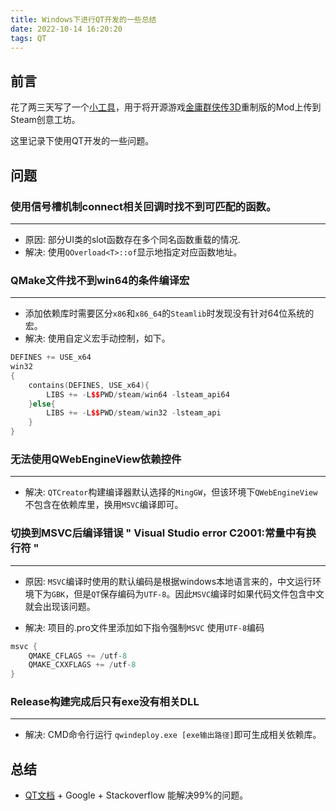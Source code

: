 ```yaml
---
title: Windows下进行QT开发的一些总结
date: 2022-10-14 16:20:20
tags: QT
---
```


## 前言

花了两三天写了一个[小工具](https://github.com/0kk470/modtool_qt)，用于将开源游戏[金庸群侠传3D](https://github.com/0kk470/jynew)重制版的Mod上传到Steam创意工坊。

这里记录下使用QT开发的一些问题。


## 问题

### 使用信号槽机制connect相关回调时找不到可匹配的函数。
***
* 原因: 部分UI类的slot函数存在多个同名函数重载的情况.
* 解决: 使用```QOverload<T>::of```显示地指定对应函数地址。


### QMake文件找不到win64的条件编译宏
***
* 添加依赖库时需要区分``x86``和``x86_64``的```Steamlib```时发现没有针对64位系统的宏。
* 解决: 使用自定义宏手动控制，如下。
```C++
DEFINES += USE_x64 
win32
{
    contains(DEFINES, USE_x64){
        LIBS += -L$$PWD/steam/win64 -lsteam_api64
    }else{
        LIBS += -L$$PWD/steam/win32 -lsteam_api
    }
}
```

### 无法使用QWebEngineView依赖控件
***
* 解决: ```QTCreator```构建编译器默认选择的```MingGW```，但该环境下```QWebEngineView```不包含在依赖库里，换用```MSVC```编译即可。

### 切换到MSVC后编译错误 " Visual Studio error C2001:常量中有换行符 "
***
* 原因: ```MSVC```编译时使用的默认编码是根据windows本地语言来的，中文运行环境下为```GBK```，但是```QT```保存编码为```UTF-8```。因此```MSVC```编译时如果代码文件包含中文就会出现该问题。

* 解决: 项目的.pro文件里添加如下指令强制```MSVC``` 使用```UTF-8```编码
```C++
msvc {
    QMAKE_CFLAGS += /utf-8
    QMAKE_CXXFLAGS += /utf-8
}
```

### Release构建完成后只有exe没有相关DLL
***
* 解决: CMD命令行运行 ```qwindeploy.exe [exe输出路径]```即可生成相关依赖库。

## 总结

* [QT文档](https://doc.qt.io/qt-5.15/) + Google + Stackoverflow 能解决99%的问题。